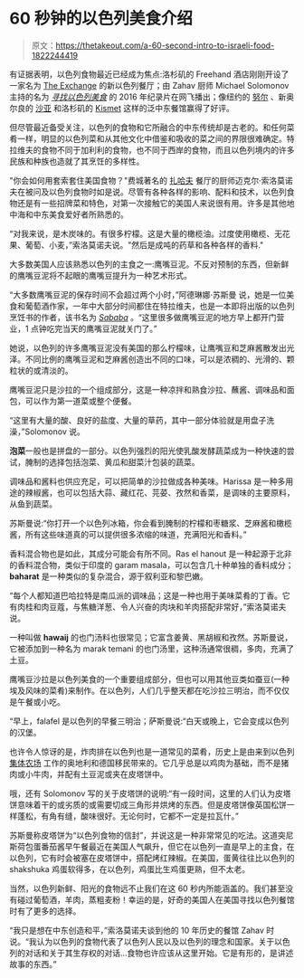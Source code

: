 # 60 秒钟的以色列美食介绍

> 原文：<https://thetakeout.com/a-60-second-intro-to-israeli-food-1822244419>

有证据表明，以色列食物最近已经成为焦点:洛杉矶的 Freehand 酒店刚刚开设了一家名为 [The Exchange](https://freehandhotels.com/los-angeles/the-exchange/) 的新以色列餐厅；由 Zahav 厨师 Michael Solomonov 主持的名为 [*寻找以色列美食*](http://www.israelicuisinefilm.com/) 的 2016 年纪录片在网飞播出；像纽约的 [努尔](http://nurnyc.com/) 、新奥尔良的 [沙亚](http://www.shayarestaurant.com/) 和洛杉矶的 [Kismet](http://www.kismetlosangeles.com/) 这样的泛中东餐馆赢得了好评。



但尽管最近备受关注，以色列的食物和它所融合的中东传统却是古老的。和任何菜肴一样，明显的以色列菜和从其他文化中借鉴和吸收的菜之间的界限很难确定。特拉维夫的食物不同于加利利的食物，也不同于西岸的食物，而且以色列境内的许多民族和种族也造就了其烹饪的多样性。

"你会如何用套索套住美国食物？"费城著名的 [扎哈夫](http://www.zahavrestaurant.com/) 餐厅的厨师迈克尔·索洛莫诺夫在被问及以色列食物时如是说。尽管有各种各样的影响、配料和技术，以色列食物还是有一些招牌菜和特色，对第一次接触它的美国人来说很有用。许多是其他地中海和中东美食爱好者所熟悉的。

“对我来说，是木炭味的。有很多柠檬。这是大量的橄榄油。过度使用橄榄、无花果、葡萄、小麦，”索洛莫诺夫说。"然后是成吨的药草和各种各样的香料."

大多数美国人应该熟悉以色列的主食之一:鹰嘴豆泥。不反对预制的东西，但新鲜的鹰嘴豆泥将不起眼的鹰嘴豆提升为一种艺术形式。

“大多数鹰嘴豆泥的保存时间不会超过两个小时，”阿德琳娜·苏斯曼 说，她是一位美食和葡萄酒作家，一年中大部分时间都住在特拉维夫，也是一本即将出版的以色列烹饪书的作者，该书名为 [*Sababa*](https://www.publishersweekly.com/pw/by-topic/industry-news/book-deals/article/73295-book-deals-week-of-april-10-2017.html) 。“这里很多做鹰嘴豆泥的地方早上都开门营业，1 点钟吃完当天的鹰嘴豆泥就关门了。”

她说，以色列的许多鹰嘴豆泥没有美国的那么柠檬味，让鹰嘴豆和芝麻酱散发出光泽。不同比例的鹰嘴豆泥和芝麻酱创造出不同的口味，可以是浓稠的、光滑的、颗粒状的或清淡的。

鹰嘴豆泥只是沙拉的一个组成部分，这是一种凉拌和熟食沙拉、蘸酱、调味品和面包，可以作为第一道菜或整个便餐。

“这里有大量的酸、良好的盐度、大量的草药，其中一部分体验就是用盘子洗澡，”Solomonov 说。

**泡菜**一般也是拼盘的一部分。以色列强烈的阳光使乳酸发酵蔬菜成为一种快速的尝试，腌制的选择包括泡菜、黄瓜和甜菜汁包装的蔬菜。

调味品和酱料也供应充足，可以把简单的沙拉做成各种美味。Harissa 是一种多用途的辣椒酱，也可以包括大蒜、藏红花、芫荽、孜然和香菜，是调味的主要原料，从鱼到蔬菜。

苏斯曼说:“你打开一个以色列冰箱，你会看到腌制的柠檬和枣糖浆、芝麻酱和橄榄酱，所有这些味道真的可以提供很多浓缩的味道，充满阳光和香料。”

香料混合物也是如此，其成分可能会有所不同。Ras el hanout 是一种起源于北非的香料混合物，类似于印度的 garam masala，可以包含几十种单独的香料成分； **baharat** 是一种类似的复杂混合，源于叙利亚和黎巴嫩。

“每个人都知道巴哈拉特是南瓜派的调味品；这是一种也用于美味菜肴的丁香。它有肉桂和肉豆蔻，与焦糖洋葱、令人兴奋的肉块和羊肉搭配非常好，”索洛莫诺夫说。

一种叫做 **hawaij** 的也门汤料也很常见；它富含姜黄、黑胡椒和孜然。苏斯曼说，它被添加到一种名为 marak temani 的也门汤里，这种汤通常很稠，多肉，充满了土豆。

鹰嘴豆沙拉是以色列美食的一个重要组成部分，但也可以用其他豆类如蚕豆(一种埃及风味的菜肴)来制作。在以色列，人们几乎整天都在吃沙拉三明治，而不仅仅是午餐或小吃。

“早上，falafel 是以色列的早餐三明治；萨斯曼说:“白天或晚上，它会变成以色列的汉堡。

也许令人惊讶的是，炸肉排在以色列也是一道常见的菜肴，历史上是由来到以色列 [集体农场](https://www.touristisrael.com/what-is-a-kibbutz/6053/) 工作的奥地利和德国移民带来的。它几乎总是以鸡肉为基础，而不是猪肉或小牛肉，并配有土豆泥或夹在皮塔饼中。

哦，还有 Solomonov 写的关于皮塔饼的说明:“有一段时间，这里的人们认为皮塔饼意味着干的或劣质的或需要切成三角形并烘烤的东西。但是皮塔饼像英国松饼一样蓬松，有角有缝，酸味很好。无论何时，它都不一定是拉瓦什。”

苏斯曼称皮塔饼为“以色列食物的信封”，并说这是一种非常常见的吃法。这道突尼斯荷包蛋番茄酱早午餐最近在美国人气飙升，但它在以色列一直是早上的主食，在以色列，它有时会被塞在皮塔饼中，搭配烤红辣椒。在美国，蛋黄往往比以色列的 shakshuka 鸡蛋软得多，在以色列，鸡蛋比生鸡蛋更熟，但不太老。

当然，以色列新鲜、阳光的食物远不止我们在这 60 秒内所能涵盖的。我们甚至没有碰过葡萄酒，羊肉，蒸粗麦粉！幸运的是，好奇的美国人在美国寻找以色列餐馆时有了更多的选择。

“我只是想在中东创造和平，”索洛莫诺夫谈到他的 10 年历史的餐馆 Zahav 时说。“我认为以色列的食物代表了以色列人民以及以色列的理念和国家。关于以色列的对话和关于其生存权的对话…食物也许应该从这里开始。它是有形的，是讲述故事的东西。”
